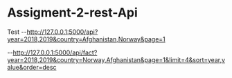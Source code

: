 # Assigment-2-rest-Api

Test
--http://127.0.0.1:5000/api?year=2018,2019&country=Afghanistan,Norway&page=1

--http://127.0.0.1:5000/api/fact?year=2018,2019&country=Norway,Afghanistan&page=1&limit=4&sort=year,value&order=desc
